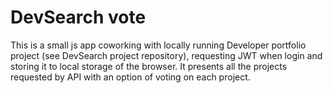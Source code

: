 # DevSearch vote

This is a small js app coworking with locally running Developer portfolio project (see DevSearch project repository), requesting JWT when login and storing it to local storage of the browser.
It presents all the projects requested by API with an option of voting on each project.
